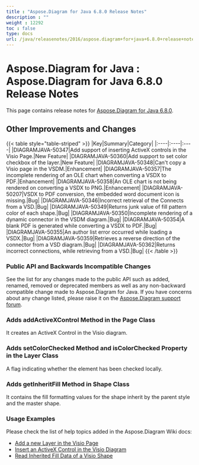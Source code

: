```yaml
---
title : "Aspose.Diagram for Java 6.8.0 Release Notes" 
description : "" 
weight : 12292 
toc : false
type: docs
url: /java/releasenotes/2016/aspose.diagram+for+java+6.8.0+release+notes/
---
```


# Aspose.Diagram for Java : Aspose.Diagram for Java 6.8.0 Release Notes


This page contains release notes for [Aspose.Diagram for Java 6.8.0](http://maven.aspose.com/repository/simple/ext-release-local/com/aspose/aspose-diagram/6.8.0/).

## Other Improvements and Changes

{{< table style="table-striped" >}}
|Key|Summary|Category|
|:----|:----|:----|
|DIAGRAMJAVA-50347|Add support of inserting ActiveX controls in the Visio Page.|New Feature|
|DIAGRAMJAVA-50360|Add support to set color checkbox of the layer.|New Feature|
|DIAGRAMJAVA-50348|Can't copy a Visio page in the VSDM.|Enhancement|
|DIAGRAMJAVA-50357|The incomplete rendering of an OLE chart when converting a VSDX to PDF.|Enhancement|
|DIAGRAMJAVA-50358|An OLE chart is not being rendered on converting a VSDX to PNG.|Enhancement|
|DIAGRAMJAVA-50207|VSDX to PDF conversion, the embedded word document icon is missing.|Bug|
|DIAGRAMJAVA-50346|Incorrect retrieval of the Connects from a VSD.|Bug|
|DIAGRAMJAVA-50349|Returns junk value of fill pattern color of each shape.|Bug|
|DIAGRAMJAVA-50350|Incomplete rendering of a dynamic connector in the VSDM diagram.|Bug|
|DIAGRAMJAVA-50354|A blank PDF is generated while converting a VSDX to PDF.|Bug|
|DIAGRAMJAVA-50355|An author list error occurred while loading a VSDX.|Bug|
|DIAGRAMJAVA-50359|Retrieves a reverse direction of the connector from a VSD diagram.|Bug|
|DIAGRAMJAVA-50362|Returns incorrect connections, while retrieving from a VSD.|Bug|
{{< /table >}}

### Public API and Backwards Incompatible Changes

See the list for any changes made to the public API such as added, renamed, removed or deprecated members as well as any non-backward compatible change made to Aspose.Diagram for Java. If you have concerns about any change listed, please raise it on the [Aspose.Diagram support forum](http://www.aspose.com/community/forums/aspose.diagram-product-family/489/showforum.aspx).

### Adds addActiveXControl Method in the Page Class

It creates an ActiveX Control in the Visio diagram.

### Adds setColorChecked Method and isColorChecked Property in the Layer Class

A flag indicating whether the element has been checked locally.

### Adds getInheritFill Method in Shape Class

It contains the fill formatting values for the shape inherit by the parent style and the master shape.

### Usage Examples

Please check the list of help topics added in the Aspose.Diagram Wiki docs:

*   [Add a new Layer in the Visio Page](http://www.aspose.com/docs/display/diagramjava/Working+with+Layers#WorkingwithLayers-AddaLayerintheVisioPageSheet)
*   [Insert an ActiveX Control in the Visio Diagram](http://www.aspose.com/docs/display/diagramjava/Insert+an+ActiveX+Control+in+the+Visio+Diagram)
*   [Read Inherited Fill Data of a Visio Shape](http://www.aspose.com/docs/display/diagramjava/Set+Visio+Shape%27s+XForm%2C+Line+and+Fill+Data#SetVisioShape%27sXForm%2CLineandFillData-RetrieveInheritedFillDataofaVisioShape)

